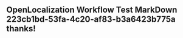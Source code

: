 <properties
ms.topic="hero-topic"
ms.test1="hero-topic"
ms.test2="test"/>

## OpenLocalization Workflow Test MarkDown 223cb1bd-53fa-4c20-af83-b3a6423b775a thanks!
